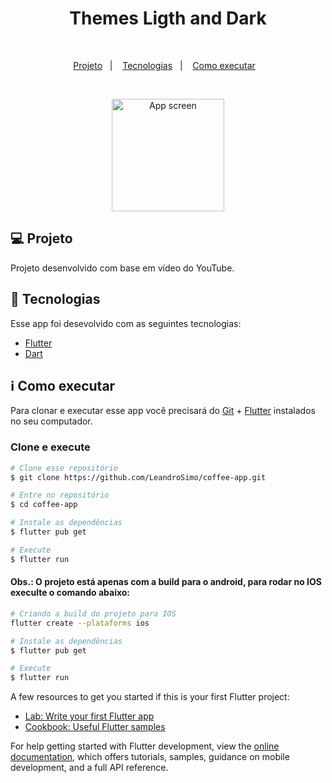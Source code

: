 <h1 align="center">
Themes Ligth and Dark
</h1>
<br>
<p align="center">
  <a href="#-projeto">Projeto</a>&nbsp;&nbsp;&nbsp;|&nbsp;&nbsp;&nbsp;
  <a href="#rocket-tecnologias">Tecnologias</a>&nbsp;&nbsp;&nbsp;|&nbsp;&nbsp;&nbsp;
  <a href="#information_source-como-executar">Como executar</a>&nbsp;&nbsp;&nbsp;
</p>
<br>


<p align="center">
  <img alt="App screen" src="https://user-images.githubusercontent.com/56087579/229372566-17f53c12-43b2-4982-bcf9-fee5ab3917ed.gif" width="180px">
</p>

## 💻 Projeto

Projeto desenvolvido com base em vídeo do YouTube.


## :rocket: Tecnologias

Esse app foi desevolvido com as seguintes tecnologias:
- [Flutter][flutter]
- [Dart][dart]


## :information_source: Como executar

Para clonar e executar esse app você precisará do [Git](https://git-scm.com) + [Flutter][flutter] instalados no seu computador.

### Clone e execute 

```bash
# Clone esse repositório
$ git clone https://github.com/LeandroSimo/coffee-app.git

# Entre no repositório
$ cd coffee-app

# Instale as dependências
$ flutter pub get

# Execute
$ flutter run

```

#### Obs.: O projeto está apenas com a build para o android, para rodar no IOS execulte o comando abaixo:

```bash
# Criando a build do projeto para IOS
flutter create --plataforms ios

# Instale as dependências
$ flutter pub get

# Execute
$ flutter run
```

[flutter]: https://flutter.dev/
[dart]: https://dart.dev/

A few resources to get you started if this is your first Flutter project:

- [Lab: Write your first Flutter app](https://docs.flutter.dev/get-started/codelab)
- [Cookbook: Useful Flutter samples](https://docs.flutter.dev/cookbook)

For help getting started with Flutter development, view the
[online documentation](https://docs.flutter.dev/), which offers tutorials,
samples, guidance on mobile development, and a full API reference.
